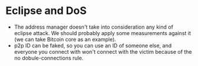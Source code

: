 # Eclipse and DoS

* The address manager doesn't take into consideration any kind of eclipse attack. We should probably apply some
  measurements against it (we can take Bitcoin core as an example).
* p2p ID can be faked, so you can use an ID of someone else, and everyone you connect with won't connect with the victim
  because of the no dobule-connections rule.